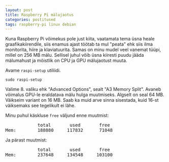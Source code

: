 ```yaml
---
layout: post
title: Raspberry Pi mälujaotus
categories: postitused
tags: raspberry-pi linux debian
---
```


Kuna Raspberry Pi võimekus pole just kiita, vaatamata tema üsna heale graafikakiirendile, siis enamus ajast töötab ta mul "peata" ehk siis ilma monitorita, hiire ja klaviatuurita. Samas on minu mudel veel vanemat tüüpi, millel on 256 MB mälu. Sellisel juhul võib üsna kiiresti puudu jääda mälumahust ja mõistlik on CPU ja GPU mälujaotust muuta.

Avame `raspi-setup` utiliidi.

    sudo raspi-setup

Valime 8. valiku ehk "Advanced Options", sealt "A3 Memory Split". Avaneb võimalus GPU-le eraldatava mälu hulga muutmiseks. Algselt on seal 64 MB. Väikseim variant on 16 MB. Saab ka muid arve sinna sisestada, kuid 16-st väiksemaks see tegelikult ei lähe.

Minu puhul käskluse `free` väljund enne muutmist:

<pre>
            total       used       free
Mem:        188880     117832      71048
</pre>

Ja pärast muutmist:

<pre>
            total       used       free
Mem:        237648     134548     103100
</pre>
